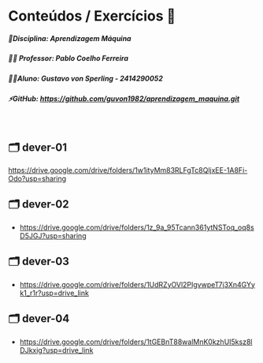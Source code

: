 # Conteúdos / Exercícios :bookmark_tabs:

##### :blue_book:Disciplina: Aprendizagem Máquina

##### :man_teacher: Professor: Pablo Coelho Ferreira

##### :man_student:Aluno: Gustavo von Sperling - 2414290052

##### :zap:GitHub: <https://github.com/guvon1982/aprendizagem_maquina.git>

<br> 

## :card_index_dividers: **dever-01**

https://drive.google.com/drive/folders/1w1ityMm83RLFgTc8QljxEE-1A8Fi-Odo?usp=sharing

## :card_index_dividers: **dever-02**

* https://drive.google.com/drive/folders/1z_9a_95Tcann361ytNSToq_oq8sD5JGJ?usp=sharing

## :card_index_dividers: **dever-03**

* https://drive.google.com/drive/folders/1UdRZyOVl2PIgvwpeT7j3Xn4GYyk1_r1r?usp=drive_link

## :card_index_dividers: **dever-04**

* https://drive.google.com/drive/folders/1tGEBnT88walMnK0kzhUI5ksz8lDJkxig?usp=drive_link
